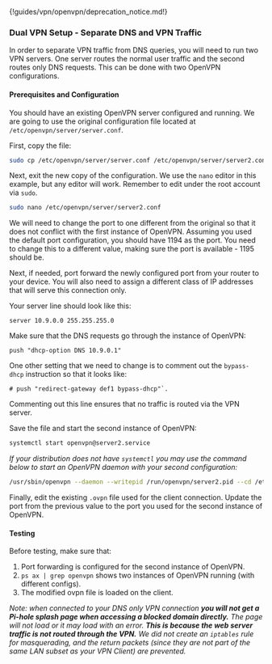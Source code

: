 {!guides/vpn/openvpn/deprecation_notice.md!}

### Dual VPN Setup - Separate DNS and VPN Traffic

In order to separate VPN traffic from DNS queries, you will need to run two VPN servers. One server routes the normal user traffic and the second routes only DNS requests. This can be done with two OpenVPN configurations.

#### Prerequisites and Configuration

You should have an existing OpenVPN server configured and running. We are going to use the original configuration file located at `/etc/openvpn/server/server.conf`.

First, copy the file:

```bash
sudo cp /etc/openvpn/server/server.conf /etc/openvpn/server/server2.conf
```

Next, exit the new copy of the configuration. We use the `nano` editor in this example, but any editor will work. Remember to edit under the root account via `sudo`.

```bash
sudo nano /etc/openvpn/server/server2.conf
```

We will need to change the port to one different from the original so that it does not conflict with the first instance of OpenVPN. Assuming you used the default port configuration, you should have 1194 as the port. You need to change this to a different value, making sure the port is available - 1195 should be.

Next, if needed, port forward the newly configured port from your router to your device. You will also need to assign a different class of IP addresses that will serve this connection only.

Your server line should look like this:

```
server 10.9.0.0 255.255.255.0
```

Make sure that the DNS requests go through the instance of OpenVPN:

```
push "dhcp-option DNS 10.9.0.1"
```

One other setting that we need to change is to comment out the `bypass-dhcp` instruction so that it looks like:

```
# push "redirect-gateway def1 bypass-dhcp"`.
```

Commenting out this line ensures that no traffic is routed via the VPN server.

Save the file and start the second instance of OpenVPN:

```bash
systemctl start openvpn@server2.service
```

*If your distribution does not have `systemctl` you may use the command below to start an OpenVPN daemon with your second configuration:*

```bash
/usr/sbin/openvpn --daemon --writepid /run/openvpn/server2.pid --cd /etc/openvpn --config server2.conf --script-security 2
```

Finally, edit the existing `.ovpn` file used for the client connection. Update the port from the previous value to the port you used for the second instance of OpenVPN.

#### Testing

Before testing, make sure that:

1. Port forwarding is configured for the second instance of OpenVPN.
2. `ps ax | grep openvpn` shows two instances of OpenVPN running (with different configs).
3. The modified ovpn file is loaded on the client.

*Note: when connected to your DNS only VPN connection **you will not get a Pi-hole splash page when accessing a blocked domain directly.** The page will not load or it may load with an error. **This is because the web server traffic is not routed through the VPN.** We did not create an `iptables` rule for masquerading, and the return packets (since they are not part of the same LAN subset as your VPN Client) are prevented.*
